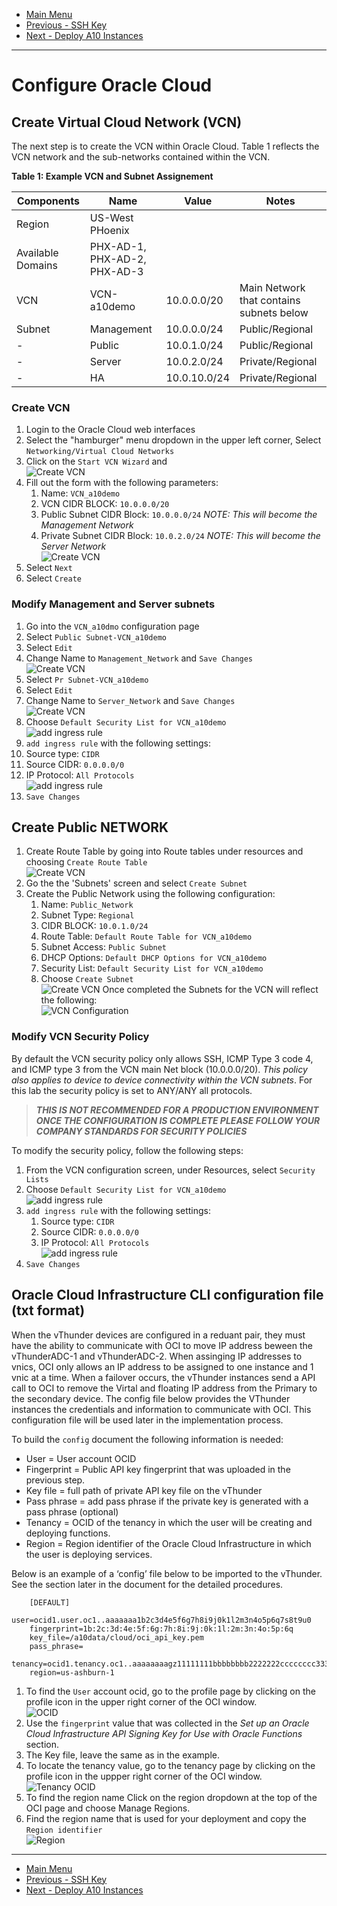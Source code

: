 - [Main Menu](./README.md)
- [Previous - SSH Key](./ssh_keys.md)
- [Next - Deploy A10 Instances](./deploy_a10.md)
---
# Configure Oracle Cloud
## Create Virtual Cloud Network (VCN)
The next step is to create the VCN within Oracle Cloud.  Table 1 reflects the VCN network and the sub-networks contained within the VCN.  

**Table 1:  Example VCN and Subnet Assignement**

Components|Name|Value|Notes
--------------|--------------|--------------|--------------
Region|US-West PHoenix||
Available Domains|PHX-AD-1, PHX-AD-2, PHX-AD-3||
VCN|VCN-a10demo|10.0.0.0/20| Main Network that contains subnets below
Subnet|Management|10.0.0.0/24|Public/Regional
 -|Public|10.0.1.0/24|Public/Regional
 -|Server|10.0.2.0/24|Private/Regional
 -|HA|10.0.10.0/24|Private/Regional

### Create VCN
1. Login to the Oracle Cloud web interfaces
1. Select the "hamburger" menu dropdown in the upper left corner, Select `Networking/Virtual Cloud Networks`
1. Click on the `Start VCN Wizard` and
</BR>![Create VCN](./images/vcn_wizard_start.png)
1. Fill out the form with the following parameters:
   1. Name:  `VCN_a10demo`
   1. VCN CIDR BLOCK: `10.0.0.0/20`
   1. Public Subnet CIDR Block:  `10.0.0.0/24` *NOTE: This will become the Management Network*
   1. Private Subnet CIDR Block:  `10.0.2.0/24` *NOTE: This will become the Server Network*
      </BR>![Create VCN](./images/vcn_wizard_configuration.png)
1. Select `Next`
1. Select `Create`

### Modify Management and Server subnets
1. Go into the `VCN_a10dmo` configuration page
1. Select `Public Subnet-VCN_a10demo`
1. Select `Edit`
1. Change Name to `Management_Network` and `Save Changes`
    </BR>![Create VCN](./images/vcn_modify_management.png)
1. Select `Pr Subnet-VCN_a10demo`
1. Select `Edit`
1. Change Name to `Server_Network` and `Save Changes`
    </BR>![Create VCN](./images/vcn_modify_server.png)
1.  Choose `Default Security List for VCN_a10demo`
    </BR>![add ingress rule](./images/add_ingress_rule.png)
1.  `add ingress rule` with the following settings:
   1.  Source type:  `CIDR`
   1.  Source CIDR:  `0.0.0.0/0`
   1.  IP Protocol:  `All Protocols`
    </BR>![add ingress rule](./images/add_ingress_rule_1.png)
1. `Save Changes`

## Create Public NETWORK
1. Create Route Table by going into Route tables under resources and choosing `Create Route Table`
 </BR>![Create VCN](./images/public_network_route_table.png)
1. Go the the 'Subnets' screen and select `Create Subnet`
1. Create the Public Network using the following configuration:
   1. Name:  `Public_Network`
   1. Subnet Type:  `Regional`
   1. CIDR BLOCK: `10.0.1.0/24`
   1. Route Table: `Default Route Table for VCN_a10demo`
   1. Subnet Access:  `Public Subnet`
   1. DHCP Options: `Default DHCP Options for VCN_a10demo`
   1. Security List: `Default Security List for VCN_a10demo`
   1. Choose `Create Subnet`
</BR>![Create VCN](./images/create_public_network.png)
Once completed the Subnets for the VCN will reflect the following:
</BR>![VCN Configuration ](./images/vcn_configuration.png)

### Modify VCN Security Policy
By default the VCN security policy only allows SSH, ICMP Type 3 code 4, and ICMP type 3 from the VCN main Net block (10.0.0.0/20).  *This policy also applies to device to device connectivity within the VCN subnets*.  For this lab the security policy is set to ANY/ANY all protocols.  

> ***THIS IS NOT RECOMMENDED FOR A PRODUCTION ENVIRONMENT  ONCE THE CONFIGURATION IS COMPLETE PLEASE FOLLOW YOUR COMPANY STANDARDS FOR SECURITY POLICIES***

To modify the security policy, follow the following steps:
1.  From the VCN configuration screen, under Resources, select `Security Lists`
1.  Choose `Default Security List for VCN_a10demo`
</BR>![add ingress rule](./images/add_ingress_rule.png)
1.  `add ingress rule` with the following settings:
    1.  Source type:  `CIDR`
    1.  Source CIDR:  `0.0.0.0/0`
    1.  IP Protocol:  `All Protocols`
</BR>![add ingress rule](./images/add_ingress_rule_1.png)
1. `Save Changes`

## Oracle Cloud Infrastructure CLI configuration file (txt format)
When the vThunder devices are configured in a reduant pair, they must have the ability to communicate with OCI to move IP address beween the vThunderADC-1 and vThunderADC-2.  When assinging IP addresses to vnics, OCI only allows an IP address to be assigned to one instance and 1 vnic at a time.  When a failover occurs, the vThunder instances send a API call to OCI to remove the Virtal and floating IP address from the Primary to the secondary device.  The config file below provides the VThunder instances the credentials and information to communicate with OCI.  This configuration file will be used later in the implementation process.

To build the `config` document the following information is needed:

* User = User account OCID
* Fingerprint = Public API key fingerprint that was uploaded in the previous step.
* Key file = full path of private API key file on the vThunder
* Pass phrase = add pass phrase if the private key is generated with a pass phrase (optional)
* Tenancy = OCID of the tenancy in which the user will be creating and deploying functions.
* Region = Region identifier of the Oracle Cloud Infrastructure in which the user is deploying services.

Below is an example of a ‘config’ file below to be imported to the vThunder. See the section later in the document for the detailed procedures.
```
    [DEFAULT]
    user=ocid1.user.oc1..aaaaaaa1b2c3d4e5f6g7h8i9j0k1l2m3n4o5p6q7s8t9u0
    fingerprint=1b:2c:3d:4e:5f:6g:7h:8i:9j:0k:1l:2m:3n:4o:5p:6q
    key_file=/a10data/cloud/oci_api_key.pem
    pass_phrase=
    tenancy=ocid1.tenancy.oc1..aaaaaaaagz11111111bbbbbbbb2222222cccccccc3333333333
    region=us-ashburn-1
```
1. To find the `User` account ocid, go to the profile page by clicking on the profile icon in the upper right corner of the OCI window.
</BR>![OCID](./images/ocid.png)
1. Use the `fingerprint` value that was collected in  the *Set up an Oracle Cloud Infrastructure API Signing Key for Use with Oracle Functions* section.
1. The Key file, leave the same as in the example.
1. To locate the tenancy value,  go to the tenancy page by clicking on the profile icon in the uppper right corner of the OCI window.
</BR>![Tenancy OCID](./images/tenancy-ocid.png)
1. To find the region name Click on the region dropdown at the top of the OCI page and choose Manage Regions.
1. Find the region name that is used for your deployment and copy the `Region identifier`
</BR>![Region](./images/region.png)

---
- [Main Menu](./README.md)
- [Previous - SSH Key](./ssh_keys.md)
- [Next - Deploy A10 Instances](./deploy_a10.md)
